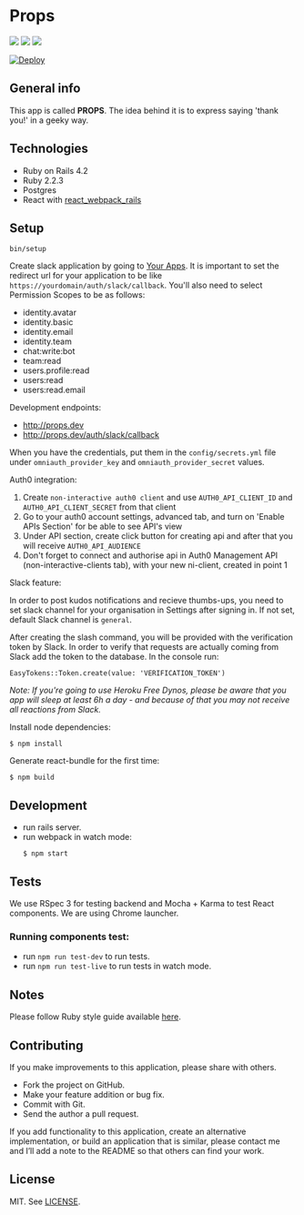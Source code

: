 # Props
[![](http://img.shields.io/codeclimate/github/netguru/props.svg?style=flat-square)](https://codeclimate.com/github/netguru/props)
[![](http://img.shields.io/codeclimate/coverage/github/netguru/props.svg?style=flat-square)](https://codeclimate.com/github/netguru/props)
[![](http://img.shields.io/gemnasium/netguru/props.svg?style=flat-square)](https://gemnasium.com/netguru/props)

[![Deploy](https://www.herokucdn.com/deploy/button.png)](https://heroku.com/deploy?template=https://github.com/netguru/props/tree/master)

## General info

This app is called **PROPS**. The idea behind it is to express saying 'thank you!'
in a geeky way.

## Technologies

* Ruby on Rails 4.2
* Ruby 2.2.3
* Postgres
* React with [react_webpack_rails](https://github.com/netguru/react_webpack_rails)

## Setup

```
bin/setup
```

Create slack application by going to [Your Apps](https://api.slack.com/apps).
It is important to set the redirect url for your application to be like `https://yourdomain/auth/slack/callback`.
You'll also need to select Permission Scopes to be as follows:

- identity.avatar
- identity.basic
- identity.email
- identity.team
- chat:write:bot
- team:read
- users.profile:read
- users:read
- users:read.email


Development endpoints:

- http://props.dev
- http://props.dev/auth/slack/callback

When you have the credentials, put them in the `config/secrets.yml` file
under `omniauth_provider_key` and `omniauth_provider_secret` values.

Auth0 integration:

1. Create `non-interactive auth0 client` and use `AUTH0_API_CLIENT_ID` and `AUTH0_API_CLIENT_SECRET` from that client
2. Go to your auth0 account settings, advanced tab, and turn on 'Enable APIs Section' for be able to see API's view
3. Under API section, create click button for creating api and after that you will receive `AUTH0_API_AUDIENCE`
4. Don't forget to connect and authorise api in Auth0 Management API (non-interactive-clients tab), with your new ni-client, created in point 1

Slack feature:

In order to post kudos notifications and recieve thumbs-ups, you need to set slack channel for your organisation in Settings after signing in. If not set, default Slack channel is `general`.

After creating the slash command, you will be provided with the verification token by Slack. In order to verify that requests are actually coming from Slack add the token to the database. In the console run:
```
EasyTokens::Token.create(value: 'VERIFICATION_TOKEN')
```

_Note: If you're going to use Heroku Free Dynos, please be aware that you app will sleep at least 6h a day - and because of that you may not receive all reactions from Slack._

Install node dependencies:
```
$ npm install
```

Generate react-bundle for the first time:

```
$ npm build
```

## Development
* run rails server.
* run webpack in watch mode:
  ```
  $ npm start
  ```

## Tests

We use RSpec 3 for testing backend and Mocha + Karma to test React components.
We are using Chrome launcher.

### Running components test:

* run `npm run test-dev` to run tests.
* run `npm run test-live` to run tests in watch mode.

## Notes

Please follow Ruby style guide available [here](https://github.com/bbatsov/ruby-style-guide).

## Contributing

If you make improvements to this application, please share with others.

* Fork the project on GitHub.
* Make your feature addition or bug fix.
* Commit with Git.
* Send the author a pull request.

If you add functionality to this application, create an alternative
implementation, or build an application that is similar, please contact
me and I’ll add a note to the README so that others can find your work.

## License

MIT. See [LICENSE](LICENSE).
